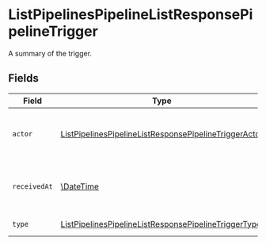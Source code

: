 # ListPipelinesPipelineListResponsePipelineTrigger

A summary of the trigger.


## Fields

| Field                                                                                                                                     | Type                                                                                                                                      | Required                                                                                                                                  | Description                                                                                                                               |
| ----------------------------------------------------------------------------------------------------------------------------------------- | ----------------------------------------------------------------------------------------------------------------------------------------- | ----------------------------------------------------------------------------------------------------------------------------------------- | ----------------------------------------------------------------------------------------------------------------------------------------- |
| `actor`                                                                                                                                   | [ListPipelinesPipelineListResponsePipelineTriggerActor](../../models/operations/ListPipelinesPipelineListResponsePipelineTriggerActor.md) | :heavy_check_mark:                                                                                                                        | The user who triggered the Pipeline.                                                                                                      |
| `receivedAt`                                                                                                                              | [\DateTime](https://www.php.net/manual/en/class.datetime.php)                                                                             | :heavy_check_mark:                                                                                                                        | The date and time the trigger was received.                                                                                               |
| `type`                                                                                                                                    | [ListPipelinesPipelineListResponsePipelineTriggerType](../../models/operations/ListPipelinesPipelineListResponsePipelineTriggerType.md)   | :heavy_check_mark:                                                                                                                        | The type of trigger.                                                                                                                      |